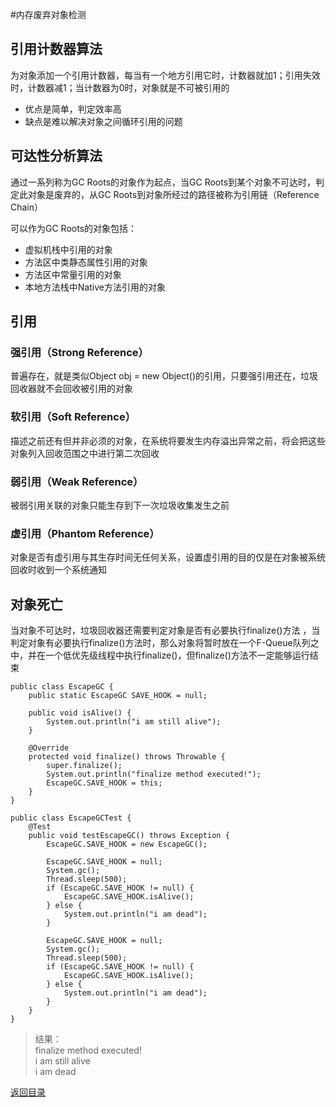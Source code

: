 #内存废弃对象检测

## 引用计数器算法
为对象添加一个引用计数器，每当有一个地方引用它时，计数器就加1；引用失效时，计数器减1；当计数器为0时，对象就是不可被引用的
* 优点是简单，判定效率高
* 缺点是难以解决对象之间循环引用的问题

## 可达性分析算法
通过一系列称为GC Roots的对象作为起点，当GC Roots到某个对象不可达时，判定此对象是废弃的，从GC Roots到对象所经过的路径被称为引用链（Reference Chain）

可以作为GC Roots的对象包括：
* 虚拟机栈中引用的对象
* 方法区中类静态属性引用的对象
* 方法区中常量引用的对象
* 本地方法栈中Native方法引用的对象

## 引用
### 强引用（Strong Reference）
普遍存在，就是类似Object obj = new Object()的引用，只要强引用还在，垃圾回收器就不会回收被引用的对象

### 软引用（Soft Reference）
描述之前还有但并非必须的对象，在系统将要发生内存溢出异常之前，将会把这些对象列入回收范围之中进行第二次回收

### 弱引用（Weak Reference）
被弱引用关联的对象只能生存到下一次垃圾收集发生之前

### 虚引用（Phantom Reference）
对象是否有虚引用与其生存时间无任何关系，设置虚引用的目的仅是在对象被系统回收时收到一个系统通知

## 对象死亡
当对象不可达时，垃圾回收器还需要判定对象是否有必要执行finalize()方法 ，当判定对象有必要执行finalize()方法时，那么对象将暂时放在一个F-Queue队列之中，并在一个低优先级线程中执行finalize()，但finalize()方法不一定能够运行结束

```
public class EscapeGC {
    public static EscapeGC SAVE_HOOK = null;

    public void isAlive() {
        System.out.println("i am still alive");
    }

    @Override
    protected void finalize() throws Throwable {
        super.finalize();
        System.out.println("finalize method executed!");
        EscapeGC.SAVE_HOOK = this;
    }
}

public class EscapeGCTest {
    @Test
    public void testEscapeGC() throws Exception {
        EscapeGC.SAVE_HOOK = new EscapeGC();

        EscapeGC.SAVE_HOOK = null;
        System.gc();
        Thread.sleep(500);
        if (EscapeGC.SAVE_HOOK != null) {
            EscapeGC.SAVE_HOOK.isAlive();
        } else {
            System.out.println("i am dead");
        }

        EscapeGC.SAVE_HOOK = null;
        System.gc();
        Thread.sleep(500);
        if (EscapeGC.SAVE_HOOK != null) {
            EscapeGC.SAVE_HOOK.isAlive();
        } else {
            System.out.println("i am dead");
        }
    }
}
```

> 结果：  
finalize method executed!  
i am still alive  
i am dead  

[返回目录](../CONTENTS.md)
